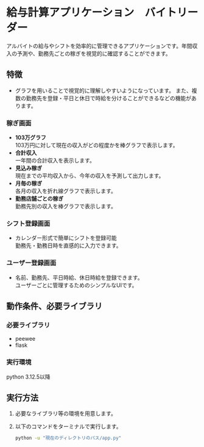 # 給与計算アプリケーション　バイトリーダー

アルバイトの給与やシフトを効率的に管理できるアプリケーションです。年間収入の予測や、勤務先ごとの稼ぎを視覚的に確認することができます。

## 特徴
- グラフを用いることで視覚的に理解しやすいようになっています。
  また、複数の勤務先を登録・平日と休日で時給を分けることができるなどの機能があります。

### 稼ぎ画面
- **103万グラフ**  
  103万円に対して現在の収入がどの程度かを棒グラフで表示します。
- **合計収入**  
  一年間の合計収入を表示します。
- **見込み稼ぎ**  
  現在までの平均収入から、今年の収入を予測して出力します。
- **月毎の稼ぎ**  
  各月の収入を折れ線グラフで表示します。
- **勤務店舗ごとの稼ぎ**  
  勤務先別の収入を棒グラフで表示します。

### シフト登録画面
- カレンダー形式で簡単にシフトを登録可能  
  勤務先・勤務日時を直感的に入力できます。

### ユーザー登録画面
- 名前、勤務先、平日時給、休日時給を登録できます。  
  ユーザーごとに管理するためのシンプルなUIです。

## 動作条件、必要ライブラリ
### 必要ライブラリ
- peewee
- flask

### 実行環境
python 3.12.5以降

## 実行方法
1. 必要なライブラリ等の環境を用意します。
2. 以下のコマンドをターミナルで実行します。

   ```bash
   python -u "現在のディレクトリのパス/app.py"
